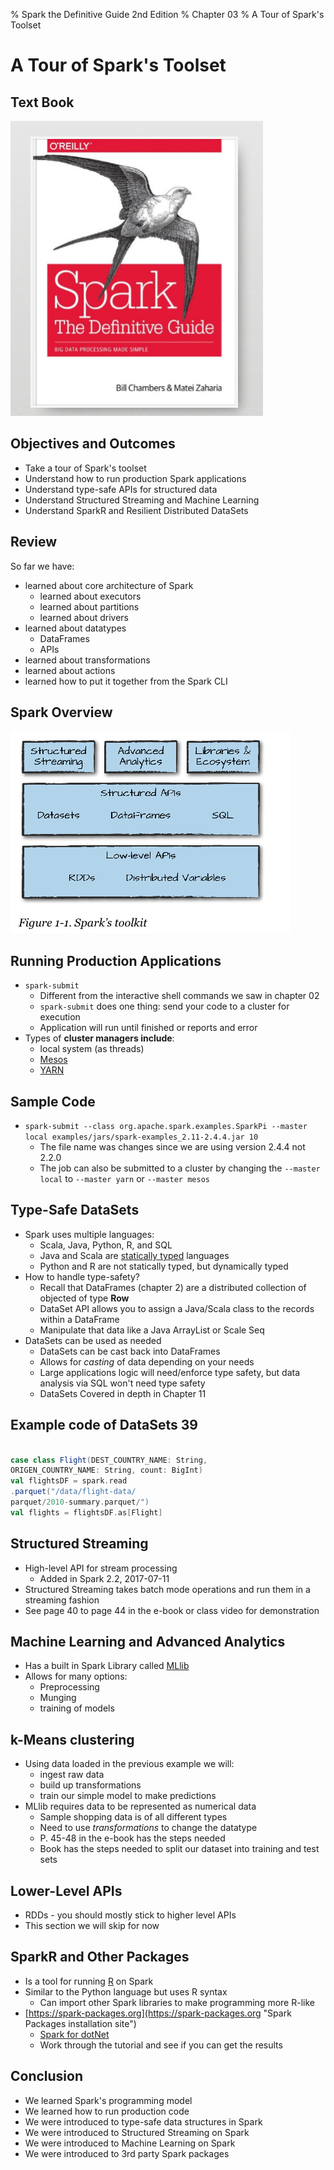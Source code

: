 % Spark the Definitive Guide 2nd Edition
% Chapter 03
% A Tour of Spark's Toolset

# A Tour of Spark's Toolset

## Text Book

![*itmd-521 textbook*](images/spark-book.png "Spark TextBook")

## Objectives and Outcomes

- Take a tour of Spark's toolset
- Understand how to run production Spark applications
- Understand type-safe APIs for structured data
- Understand Structured Streaming and Machine Learning
- Understand SparkR and Resilient Distributed DataSets

## Review

So far we have:

- learned about core architecture of Spark
  - learned about executors
  - learned about partitions
  - learned about drivers
- learned about datatypes
  - DataFrames
  - APIs
- learned about transformations
- learned about actions
- learned how to put it together from the Spark CLI

## Spark Overview

![*Figure 3-1 Spark's Toolsets*](images/fig3-1.png "Figure 3-1 Spark Architecture")

## Running Production Applications

- `spark-submit`
  - Different from the interactive shell commands we saw in chapter 02
  - `spark-submit` does one thing: send your code to a cluster for execution
  - Application will run until finished or reports and error
- Types of **cluster managers include**:
  - local system (as threads)
  - [Mesos](http://mesos.apache.org/ "Apache Mesos page")
  - [YARN](https://hadoop.apache.org/docs/r2.9.2/hadoop-yarn/hadoop-yarn-site/YARN.html "Apache YARN page")

## Sample Code

- ```spark-submit --class org.apache.spark.examples.SparkPi --master local examples/jars/spark-examples_2.11-2.4.4.jar 10```
  - The file name was changes since we are using version 2.4.4 not 2.2.0
  - The job can also be submitted to a cluster by changing the `--master local` to `--master yarn` or `--master mesos`

## Type-Safe DataSets

- Spark uses multiple languages:
  - Scala, Java, Python, R, and SQL
  - Java and Scala are [statically typed](https://en.wikipedia.org/wiki/Type_system "Static typing wiki page") languages
  - Python and R are not statically typed, but dynamically typed
- How to handle type-safety?
  - Recall that DataFrames (chapter 2) are a distributed collection of objected of type **Row**
  - DataSet API allows you to assign a Java/Scala class to the records within a DataFrame
  - Manipulate that data like a Java ArrayList or Scale Seq
- DataSets can be used as needed
  - DataSets can be cast back into DataFrames
  - Allows for *casting* of data depending on your needs
  - Large applications logic will need/enforce type safety, but data analysis via SQL won't need type safety
  - DataSets Covered in depth in Chapter 11

## Example code of DataSets 39

```Scala

case class Flight(DEST_COUNTRY_NAME: String,
ORIGEN_COUNTRY_NAME: String, count: BigInt)
val flightsDF = spark.read
.parquet("/data/flight-data/
parquet/2010-summary.parquet/")
val flights = flightsDF.as[Flight]

```

## Structured Streaming

- High-level API for stream processing
  - Added in Spark 2.2, 2017-07-11
- Structured Streaming takes batch mode operations and run them in a streaming fashion
- See page 40 to page 44 in the e-book or class video for demonstration

## Machine Learning and Advanced Analytics

- Has a built in Spark Library called [MLlib](https://en.wikipedia.org/wiki/Apache_Spark#MLlib_Machine_Learning_Library "MLlib wiki page")
- Allows for many options:
  - Preprocessing
  - Munging
  - training of models

## k-Means clustering

- Using data loaded in the previous example we will:
  - ingest raw data
  - build up transformations
  - train our simple model to make predictions
- MLlib requires data to be represented as numerical data
  - Sample shopping data is of all different types
  - Need to use *transformations* to change the datatype
  - P. 45-48 in the e-book has the steps needed
  - Book has the steps needed to split our dataset into training and test sets

## Lower-Level APIs

- RDDs - you should mostly stick to higher level APIs
- This section we will skip for now

## SparkR and Other Packages

- Is a tool for running [R](https://en.wikipedia.org/wiki/R_\(programming_language\) "R programming language") on Spark
- Similar to the Python language but uses R syntax
  - Can import other Spark libraries to make programming more R-like
- [https://spark-packages.org](https://spark-packages.org "Spark Packages installation site")
  - [Spark for dotNet](https://dotnet.microsoft.com/apps/data/spark "dotnet plugin for Spark")
  - Work through the tutorial and see if you can get the results

## Conclusion

- We learned Spark's programming model
- We learned how to run production code
- We were introduced to type-safe data structures in Spark
- We were introduced to Structured Streaming on Spark
- We were introduced to Machine Learning on Spark
- We were introduced to 3rd party Spark packages
